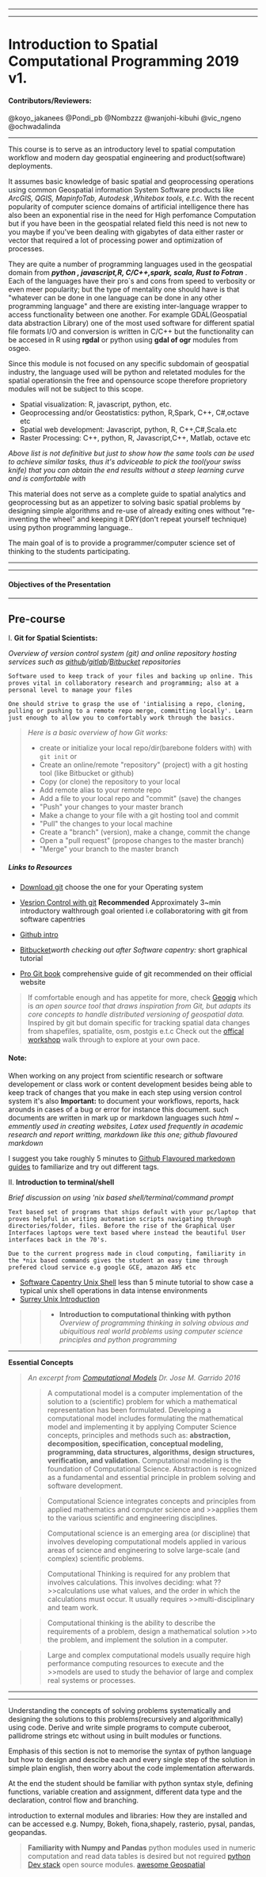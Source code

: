 _______________________________________________
________________________________________
# Introduction to Spatial Computational Programming 2019 v1.  
#### Contributors/Reviewers:
@koyo_jakanees 
@Pondi_pb
@Nombzzz
@wanjohi-kibuhi
@vic_ngeno
@ochwadalinda
___

This course is to serve as an introductory level to spatial computation workflow and modern day geospatial engineering and product(software) deployments.

It assumes basic knowledge of basic spatial and geoprocessing operations using common Geospatial information System Software products like *ArcGIS, QGIS, MapinfoTab, Autodesk ,Whitebox tools, e.t.c*. With the recent popularity of computer science domains of artificial intelligence there has also been an exponential rise in the need for High perfomance Computation but if you have been in the geospatial related field this need is not new to you maybe if you've been dealing with gigabytes of data either raster or vector that required a lot of processing power and optimization of processes.

They are quite a number of programming languages used in the geospatial domain from ***python , javascript,R, C/C++,spark, scala, Rust to Fotran*** . Each of the languages have their pro`s and cons from speed to verbosity or even meer popularity; but the type of mentality one should have is that "whatever can be done in one language can be done in any other programming language" and there are existing inter-language wrapper to access functionality  between one another. For example GDAL(Geospatial data abstraction Library) one of the most used software for different spatial file formats I/O and conversion is written in C/C++ but the functionality can be accesed in R using **rgdal** or python using **gdal of ogr** modules from osgeo.

Since this module is not focused on any specific subdomain of geospatial industry, the language used will be python and reletated modules for the spatial operationsin the free and opensource scope therefore proprietory modules will not be subject to this scope.

 - Spatial visualization: R, javascript, python, etc.
 - Geoprocessing and/or Geostatistics: python, R,Spark, C++, C#,octave etc
 - Spatial web development: Javascript, python, R, C++,C#,Scala.etc
 - Raster Processing:  C++, python, R, Javascript,C++, Matlab, octave etc

*Above list is not definitive but just to show how the same tools can be used to achieve similar tasks, thus it's adviceable to pick the tool(your swiss knife) that you can obtain the end results without a steep learning curve and is comfortable with*

This material does not serve as a complete guide to spatial analytics and geoprocessing but as an appetizer to solving basic spatial problems by designing simple algorithms and re-use of already exiting ones without "re-inventing the wheel" and keeping it DRY(don't repeat yourself technique) using python programming language..

The main goal of is to provide a programmer/computer science set of thinking to the students participating.
_________________________________________
________________________________________
#### Objectives of the Presentation
________________________________

## Pre-course
I. **Git for Spatial Scientists:**

*Overview of version control system (git) and online repository hosting services such as [github](https://github.com/)/[gitlab](https://about.gitlab.com/)/[Bitbucket](https://bitbucket.org/) repositories*
```
Software used to keep track of your files and backing up online. This proves vital in collaboratory research and programming; also at a personal level to manage your files

One should strive to grasp the use of 'intialising a repo, cloning, pulling or pushing to a remote repo merge, committing locally'. Learn just enough to allow you to comfortably work through the basics.
```
>*Here is a basic overview of how Git works:*
>- create or initialize  your local  repo/dir(barebone folders with) with  ```git init``` or
>- Create an online/remote "repository" (project) with a git hosting tool (like Bitbucket or github)
>- Copy (or clone) the repository to your local 
>- Add remote alias to your remote repo
>- Add a file to your local repo and "commit" (save) the changes
>- "Push" your changes to your master branch
>- Make a change to your file with a git hosting tool and commit
>- "Pull" the changes to your local machine
>- Create a "branch" (version), make a change, commit the change
>- Open a "pull request" (propose changes to the master branch)
>- "Merge" your branch to the master branch

##### Links to Resources

- [Download git](https://git-scm.com/downloads) choose the one for your Operating system

- [Vesrion Control with git](https://swcarpentry.github.io/git-novice/) **Recommended** Approximately 3~min introductory walthrough goal oriented i.e collaboratoring with git from software capentries

- [Github intro](https://try.github.io/)

- [Bitbucket](https://www.atlassian.com/git/tutorials/what-is-version-control)*worth checking out after Software capentry:* short graphical tutorial 

- [Pro Git book](https://git-scm.com/book/en/v2) comprehensive guide of git recommended on their official  website

>If comfortable enough and has appetite for more, check [Geogig](http://geogig.org/)  which is *an open source tool that draws inspiration from Git, but adapts its core concepts to handle distributed versioning of geospatial data.* Inspired by git but domain specific for tracking spatial data  changes from shapefiles, spatialite, osm, postgis e.t.c  Check out the [offical workshop](http://geogig.org/workshop/index.html) walk through to explore at your own pace.

#### Note:
When working on any project from scientific research or software developement or class work or content development besides being able to keep track of changes that you make in each step using version control system it's also **Important:** to document your workflows, reports, hack arounds in cases of a bug or error  for instance this document. such documents are written in mark up or markdown languages such *html ~ emmently used in creating websites, Latex used frequently in academic research and report writting, markdown like this one; github flavoured
markdown*

I suggest you take roughly 5 minutes to [Github Flavoured markedown guides](https://guides.github.com/features/mastering-markdown/) to familiarize and try out different tags.


II. **Introduction to terminal/shell**

*Brief discussion on using 'nix based shell/terminal/command prompt*
```
Text based set of programs that ships default with your pc/laptop that proves helpful in writing automation scripts navigating through directories/folder, files. Before the rise of the Graphical User Interfaces laptops were text based where instead the beautiful User interfaces back in the 70's. 

Due to the current progress made in cloud computing, familiarity in the *nix based commands gives the student an easy time through prefered cloud service e.g google GCE, amazon AWS etc
```
 + [Software Capentry Unix Shell](https://swcarpentry.github.io/shell-novice/)  less than 5 minute tutorial to show case a typical unix shell operations in data intense environments
 + [Surrey Unix Introduction](http://www.ee.surrey.ac.uk/Teaching/Unix/)

>> - **Introduction to computational thinking with python**
*Overview of programming thinking in solving obvious and ubiquitious real world problems using computer science principles and python programming*

____________________________________________________________________________________________________________________

 **Essential Concepts**

 > *An excerpt from [Computational Models](http://ksuweb.kennesaw.edu/~jgarrido/computational.html) Dr. Jose M. Garrido 2016*
>>A computational model is a computer implementation of the solution to a (scientific) problem for which a 
>> mathematical representation has been formulated. Developing a computational model includes formulating the
>> mathematical model and implementing it by applying Computer Science concepts, principles and methods such as: 
**abstraction, decomposition, specification, conceptual modeling, programming, data structures, algorithms, design**
**structures, verification, and validation.** Computational modeling is the foundation of Computational Science.
>> Abstraction is recognized as a fundamental and essential principle in problem solving and software development.

>> Computational Science integrates concepts and principles from applied mathematics and computer science and >>applies them to the various scientific and engineering disciplines.

>> Computational science is an emerging area (or discipline) that involves developing computational models applied in various areas of science and engineering to solve large-scale (and complex) scientific problems.

>> Computational Thinking is required for any problem that involves calculations. This involves deciding: what ??>>calculations use what values, and the order in which the calculations must occur. It usually requires >>multi-disciplinary and team work.

>> Computational thinking is the ability to describe the requirements of a problem, design a mathematical solution >>to the problem, and implement the solution in a computer.

>> Large and complex computational models usually require high performance computing resources to execute and the >>models are used to study the behavior of large and complex real systems or  processes. 
_______________________________________________________________________________________________________
_____________________________________________________________________________________________________
Understanding the concepts of solving problems systematically and designing the solutions to this problems(recursively and algorithmically) using code.
Derive and write simple programs to compute cuberoot, pallidrome strings etc without using in built modules or functions.
        
Emphasis of this section is not to memorise the syntax of python language but how to design and descibe each and every single step of the solution in simple plain english, then worry about the code implementation afterwards.
        
At the end the student should be familiar with python syntax style, defining functions, variable creation and assignment, different data type and the declaration, control flow and branching.
        
introduction to external modules and libraries: How they are installed and can be accessed e.g. Numpy, Bokeh, fiona,shapely, rasterio, pysal, pandas, geopandas.
> **Familiarity with Numpy and Pandas** 
python modules used in numeric computation and read data tables is desired but not reguired
[python Dev stack](https://gistbok.ucgis.org/bok-topics/python-gis#DevStack) open source modules.
[awesome Geospatial](https://github.com/sacridini/Awesome-Geospatial)